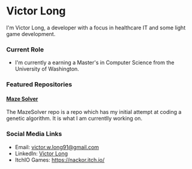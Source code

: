 # Victor Long

I'm Victor Long, a developer with a focus in healthcare IT and some light game development. 

### Current Role

-  I'm currently a earning a Master's in Computer Science from the University of Washington.

### Featured Repositories

#### [Maze Solver](https://github.com/nackor/MazeSolver)

The MazeSolver repo is a repo which has my initial attempt at coding a genetic algorithm. It is what I am currentlly working on.



### Social Media Links

- Email: victor.w.long91@gmail.com
- LinkedIn: [Victor Long](linkedin.com/in/victor-w-long)
- ItchIO Games: https://nackor.itch.io/
